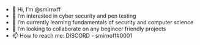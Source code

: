 - 👋 Hi, I’m @smirnxff
- 👀 I’m interested in cyber security and pen testing
- 🌱 I’m currently learning fundamentals of security and computer science
- 💞️ I’m looking to collaborate on any begineer friendly projects
- 📫 How to reach me: DISCORD - smirnoff#0001
